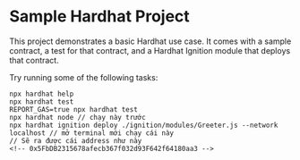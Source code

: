 # Sample Hardhat Project

This project demonstrates a basic Hardhat use case. It comes with a sample contract, a test for that contract, and a Hardhat Ignition module that deploys that contract.

Try running some of the following tasks:

```shell
npx hardhat help
npx hardhat test
REPORT_GAS=true npx hardhat test
npx hardhat node // chạy này trước 
npx hardhat ignition deploy ./ignition/modules/Greeter.js --network localhost // mở terminal mới chạy cái này
// Sẽ ra được cái address như này
<!-- 0x5FbDB2315678afecb367f032d93F642f64180aa3 -->
```
